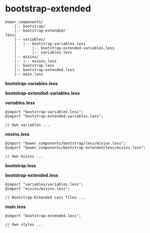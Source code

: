 bootstrap-extended
==================

```
bower_components/
	|-- bootstrap/
	|-- bootstrap-extended/
less/
	|-- variables/
	|   |-- bootstrap-variables.less
	|		|-- bootstrap-extended-variables.less
	|		|-- variables.less
	|-- mixins/
	|-- |-- mixins.less
	|-- bootstrap.less
	|-- bootstrap-extended.less
	|-- main.less
```


**bootstrap-variables.less**


**bootstrap-extended-variables.less**


**variables.less**

```
@import "bootstrap-variables.less";
@import "bootstrap-extended-variables.less";

// Own variables ...
```


**mixins.less**

```
@import "bower_components/bootstrap/less/mixins.less";
@import "bower_components/bootstrap-extended/less/mixins.less";

// Own mixins ...
```


**bootstrap.less**


**bootstrap-extended.less**

```
@import "variables/variables.less";
@import "mixins/mixins.less";

// Bootstrap-Extended Less files ...
```


**main.less**

```
@import "bootstrap-extended.less";

// Own styles ...
``